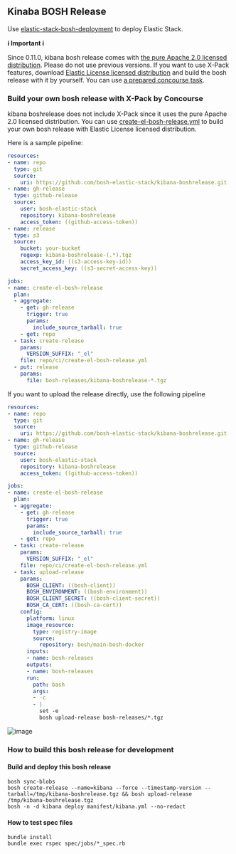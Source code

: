 ## Kinaba BOSH Release

Use [elastic-stack-bosh-deployment](https://github.com/bosh-elastic-stack/elastic-stack-bosh-deployment) to deploy Elastic Stack.

**ℹ️ Important ℹ️**

Since 0.11.0, kibana bosh release comes with [the pure Apache 2.0 licensed distribution](https://www.elastic.co/downloads/kibana-oss).
Please do not use previous versions.
If you want to use X-Pack features, download [Elastic License licensed distribution](https://www.elastic.co/jp/downloads/kibana) and build the bosh release with it by yourself. You can use [a prepared concourse task](#build-your-own-bosh-release-with-x-pack-by-concourse). 

### Build your own bosh release with X-Pack by Concourse

kibana boshrelease does not include X-Pack since it uses the pure Apache 2.0 licensed distribution.
You can use [create-el-bosh-release.yml](ci/create-el-bosh-release.yml) to build your own bosh release with Elastic License licensed distribution.

Here is a sample pipeline:

```yaml
resources:
- name: repo
  type: git
  source:
    uri: https://github.com/bosh-elastic-stack/kibana-boshrelease.git
- name: gh-release
  type: github-release
  source:
    user: bosh-elastic-stack
    repository: kibana-boshrelease
    access_token: ((github-access-token))
- name: release
  type: s3
  source:
    bucket: your-bucket
    regexp: kibana-boshrelease-(.*).tgz
    access_key_id: ((s3-access-key-id))
    secret_access_key: ((s3-secret-access-key))

jobs:
- name: create-el-bosh-release
  plan:
  - aggregate:
    - get: gh-release
      trigger: true
      params:
        include_source_tarball: true
    - get: repo
  - task: create-release
    params:
      VERSION_SUFFIX: "_el"
    file: repo/ci/create-el-bosh-release.yml
  - put: release
    params:
      file: bosh-releases/kibana-boshrelease-*.tgz
```

If you want to upload the release directly, use the following pipeline

```yaml
resources:
- name: repo
  type: git
  source:
    uri: https://github.com/bosh-elastic-stack/kibana-boshrelease.git
- name: gh-release
  type: github-release
  source:
    user: bosh-elastic-stack
    repository: kibana-boshrelease
    access_token: ((github-access-token))

jobs:
- name: create-el-bosh-release
  plan:
  - aggregate:
    - get: gh-release
      trigger: true
      params:
        include_source_tarball: true
    - get: repo
  - task: create-release
    params:
      VERSION_SUFFIX: "_el"
    file: repo/ci/create-el-bosh-release.yml
  - task: upload-release
    params:
      BOSH_CLIENT: ((bosh-client))
      BOSH_ENVIRONMENT: ((bosh-environment))
      BOSH_CLIENT_SECRET: ((bosh-client-secret))
      BOSH_CA_CERT: ((bosh-ca-cert))
    config:
      platform: linux
      image_resource:
        type: registry-image
        source:
          repository: bosh/main-bosh-docker
      inputs:
      - name: bosh-releases
      outputs:
      - name: bosh-releases
      run:
        path: bash
        args:
        - -c
        - |
          set -e
          bosh upload-release bosh-releases/*.tgz
```

![image](https://user-images.githubusercontent.com/106908/54046430-9ef44380-4217-11e9-8dfa-520fd8e044f7.png)


### How to build this bosh release for development

#### Build and deploy this bosh release

```
bosh sync-blobs
bosh create-release --name=kibana --force --timestamp-version --tarball=/tmp/kibana-boshrelease.tgz && bosh upload-release /tmp/kibana-boshrelease.tgz
bosh -n -d kibana deploy manifest/kibana.yml --no-redact
```

#### How to test spec files

```
bundle install
bundle exec rspec spec/jobs/*_spec.rb
```
